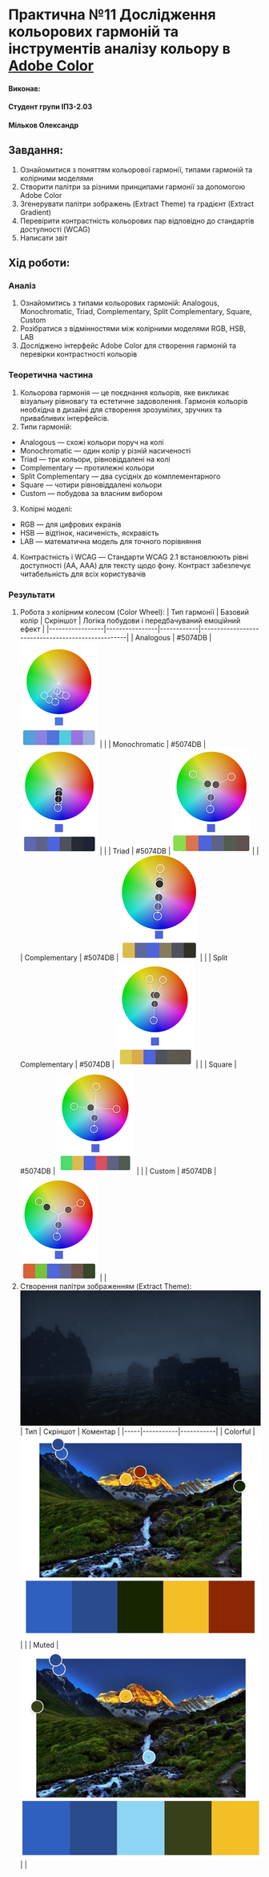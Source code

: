 # Практична №11 Дослідження кольорових гармоній та інструментів аналізу кольору в [Adobe Color](https://color.adobe.com/)

#### Виконав:
#### Студент групи ІПЗ-2.03
#### Мільков Олександр

## Завдання:

1. Ознайомитися з поняттям кольорової гармонії, типами гармоній та колірними моделями
2. Створити палітри за різними принципами гармонії за допомогою Adobe Color
3. Згенерувати палітри зображень (Extract Theme) та градієнт (Extract Gradient)
4. Перевірити контрастність кольорових пар відповідно до стандартів доступності (WCAG)
5. Написати звіт

## Хід роботи:

### Аналіз

1. Ознайомитись з типами кольорових гармоній: Analogous, Monochromatic, Triad, Complementary, Split Complementary, Square, Custom
2. Розібратися з відмінностями між колірними моделями RGB, HSB, LAB
3. Досліджено інтерфейс Adobe Color для створення гармоній та перевірки контрастності кольорів

### Теоретична частина

1. Кольорова гармонія — це поєднання кольорів, яке викликає візуальну рівновагу та естетичне задоволення. Гармонія кольорів необхідна в дизайні для створення зрозумілих, зручних та привабливих інтерфейсів.
2. Типи гармоній:
- Analogous — схожі кольори поруч на колі
- Monochromatic — один колір у різній насиченості
- Triad — три кольори, рівновіддалені на колі
- Complementary — протилежні кольори
- Split Complementary — два сусідніх до комплементарного
- Square — чотири рівновіддалені кольори
- Custom — побудова за власним вибором
3. Колірні моделі:
- RGB — для цифрових екранів
- HSB — відтінок, насиченість, яскравість
- LAB — математична модель для точного порівняння
4. Контрастність і WCAG — Стандарти WCAG 2.1 встановлюють рівні доступності (AA, AAA) для тексту щодо фону. Контраст забезпечує читабельність для всіх користувачів

### Результати

1. Робота з колірним колесом (Color Wheel):
   | Тип гармонії    |	Базовий колір |	Скріншот |	Логіка побудови і передбачуваний емоційний ефект |
   |-----------------|----------------|------------|---------------------------------------------------|
   | Analogous       | #5074DB        | ![палітра](images/Group1.png) |      |
   | Monochromatic   | #5074DB        | ![палітра](images/Group2.png) |      |
   | Triad           | #5074DB        | ![палітра](images/Group3.png) |      |
   | Complementary   | #5074DB        | ![палітра](images/Group4.png) |      |
   | Split Complementary  | #5074DB   | ![палітра](images/Group5.png) |      |
   | Square          | #5074DB        | ![палітра](images/Group6.png) |      |
   | Custom          | #5074DB        | ![палітра](images/Group9.png) |      |
2. Створення палітри зображенням (Extract Theme):
   ![палітра](images/stv.png)
   | Тип |	Скріншот |	Коментар |
   |-----|-----------|-----------|
   | Colorful | ![палітра](images/photo1.jpg) | |
   | Muted | ![палітра](images/photo2.jpg) | |


